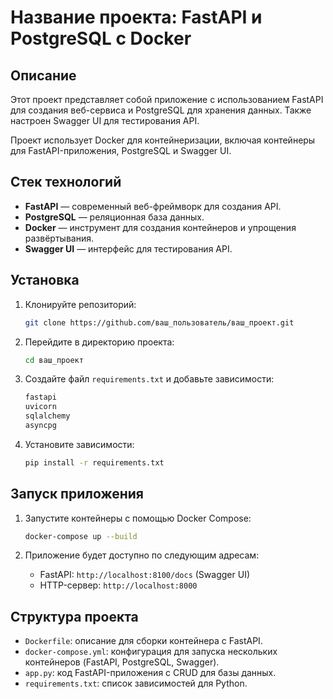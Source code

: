 # Название проекта: FastAPI и PostgreSQL с Docker

## Описание
Этот проект представляет собой приложение с использованием FastAPI для создания веб-сервиса и PostgreSQL для хранения данных. Также настроен Swagger UI для тестирования API.

Проект использует Docker для контейнеризации, включая контейнеры для FastAPI-приложения, PostgreSQL и Swagger UI.

## Стек технологий
- **FastAPI** — современный веб-фреймворк для создания API.
- **PostgreSQL** — реляционная база данных.
- **Docker** — инструмент для создания контейнеров и упрощения развёртывания.
- **Swagger UI** — интерфейс для тестирования API.

## Установка

1. Клонируйте репозиторий:
    ```bash
    git clone https://github.com/ваш_пользователь/ваш_проект.git
    ```

2. Перейдите в директорию проекта:
    ```bash
    cd ваш_проект
    ```

3. Создайте файл `requirements.txt` и добавьте зависимости:
    ```bash
    fastapi
    uvicorn
    sqlalchemy
    asyncpg
    ```

4. Установите зависимости:
    ```bash
    pip install -r requirements.txt
    ```

## Запуск приложения

1. Запустите контейнеры с помощью Docker Compose:
    ```bash
    docker-compose up --build
    ```

2. Приложение будет доступно по следующим адресам:
    - FastAPI: `http://localhost:8100/docs` (Swagger UI)
    - HTTP-сервер: `http://localhost:8000`

## Структура проекта

- `Dockerfile`: описание для сборки контейнера с FastAPI.
- `docker-compose.yml`: конфигурация для запуска нескольких контейнеров (FastAPI, PostgreSQL, Swagger).
- `app.py`: код FastAPI-приложения с CRUD для базы данных.
- `requirements.txt`: список зависимостей для Python.

